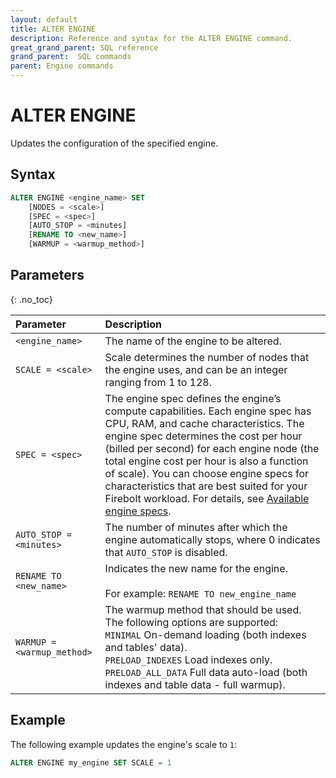 ```yaml
---
layout: default
title: ALTER ENGINE
description: Reference and syntax for the ALTER ENGINE command.
great_grand_parent: SQL reference
grand_parent:  SQL commands
parent: Engine commands
---
```


# ALTER ENGINE

Updates the configuration of the specified engine.

## Syntax

```sql
ALTER ENGINE <engine_name> SET
    [NODES = <scale>]
    [SPEC = <spec>]
    [AUTO_STOP = <minutes]
    [RENAME TO <new_name>]
    [WARMUP = <warmup_method>]
```
## Parameters 
{: .no_toc}  

| Parameter                                                   | Description                                                                                                                                                                                                                                                                                                                                                                                                                                                                           | 
| :----------------------------------------------------------- | :------------------------------------------------------------------------------------------------------------------------------------------------------------------------------------------------------------------------------------------------------------------------------------------------------------------------------------------------------------------------------------------------------------------------------------------------------------------------------------- | 
| `<engine_name>`                                             | The name of the engine to be altered.                            | 
| `SCALE = <scale>` | Scale determines the number of nodes that the engine uses, and can be an integer ranging from 1 to 128.<br> | 
| `SPEC = <spec>`   | The engine spec defines the engine’s compute capabilities. Each engine spec has CPU, RAM, and cache characteristics. The engine spec determines the cost per hour (billed per second) for each engine node (the total engine cost per hour is also a function of scale). You can choose engine specs for characteristics that are best suited for your Firebolt workload. For details, see [Available engine specs](../../../Reference/available-engine-specs.md).<br>| 
| `AUTO_STOP = <minutes>`                                     | The number of minutes after which the engine automatically stops, where 0 indicates that `AUTO_STOP` is disabled.                                                                                                                                                                                                                                                                                                                                                                     | 
| `RENAME TO <new_name>`                                      | Indicates the new name for the engine.<br> <br>For example: `RENAME TO new_engine_name`                                                                                                                                                                                                                                                                                                                                                                         | 
| `WARMUP =<warmup_method>`                                   | The warmup method that should be used. The following options are supported:<br>`MINIMAL` On-demand loading (both indexes and tables' data).<br>`PRELOAD_INDEXES` Load indexes only.<br>`PRELOAD_ALL_DATA` Full data auto-load (both indexes and table data - full warmup).                                                     | 

## Example
The following example updates the engine's scale to `1`: 

```sql
ALTER ENGINE my_engine SET SCALE = 1
```
